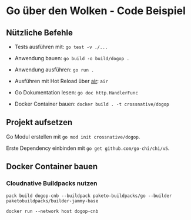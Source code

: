 # Go über den Wolken - Code Beispiel

## Nützliche Befehle

- Tests ausführen mit: `go test -v ./...`

- Anwendung bauen: `go build -o build/dogop .`

- Anwendung ausführen: `go run .`

- Ausführen mit Hot Reload über [air](https://github.com/cosmtrek/air): `air`

- Go Dokumentation lesen: `go doc http.HandlerFunc`

- Docker Container bauen: `docker build . -t crossnative/dogop`

## Projekt aufsetzen

Go Modul erstellen mit `go mod init crossnative/dogop`.

Erste Dependency einbinden mit `go get github.com/go-chi/chi/v5`.

## Docker Container bauen

### Cloudnative Buildpacks nutzen

    pack build dogop-cnb --buildpack paketo-buildpacks/go --builder paketobuildpacks/builder-jammy-base

    docker run --network host dogop-cnb